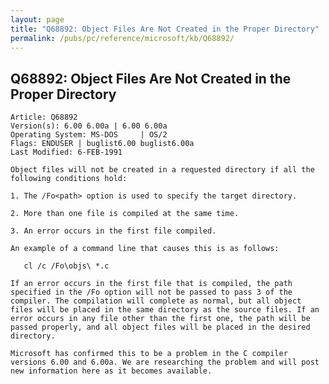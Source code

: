 ```yaml
---
layout: page
title: "Q68892: Object Files Are Not Created in the Proper Directory"
permalink: /pubs/pc/reference/microsoft/kb/Q68892/
---
```


## Q68892: Object Files Are Not Created in the Proper Directory

	Article: Q68892
	Version(s): 6.00 6.00a | 6.00 6.00a
	Operating System: MS-DOS     | OS/2
	Flags: ENDUSER | buglist6.00 buglist6.00a
	Last Modified: 6-FEB-1991
	
	Object files will not be created in a requested directory if all the
	following conditions hold:
	
	1. The /Fo<path> option is used to specify the target directory.
	
	2. More than one file is compiled at the same time.
	
	3. An error occurs in the first file compiled.
	
	An example of a command line that causes this is as follows:
	
	   cl /c /Fo\objs\ *.c
	
	If an error occurs in the first file that is compiled, the path
	specified in the /Fo option will not be passed to pass 3 of the
	compiler. The compilation will complete as normal, but all object
	files will be placed in the same directory as the source files. If an
	error occurs in any file other than the first one, the path will be
	passed properly, and all object files will be placed in the desired
	directory.
	
	Microsoft has confirmed this to be a problem in the C compiler
	versions 6.00 and 6.00a. We are researching the problem and will post
	new information here as it becomes available.
